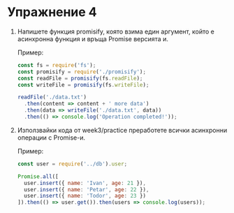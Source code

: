 # Упражнение 4

1. Напишете функция promisify, която взима един аргумент, който е асинхронна функция и връща Promise версията и.

    Пример:

    ```js
    const fs = require('fs');
    const promisify = require('./promisify');
    const readFile = promisify(fs.readFile);
    const writeFile = promisify(fs.writeFile);

    readFile('./data.txt')
      .then(content => content + ' more data')
      .then(data => writeFile('./data.txt', data))
      .then(() => console.log('Operation completed!'));
    ```

1. Използвайки кода от week3/practice преработете всички асинхронни операции с Promise-и.

    Пример:

    ```js
    const user = require('../db').user;

    Promise.all([
      user.insert({ name: 'Ivan', age: 21 }),
      user.insert({ name: 'Petar', age: 22 }),
      user.insert({ name: 'Todor', age: 23 })
    ]).then(() => user.get()).then(users => console.log(users));
    ```